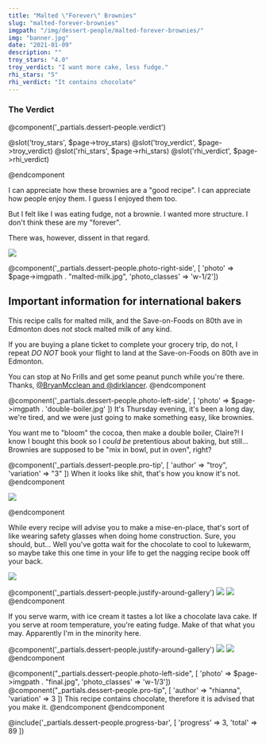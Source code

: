 ```yaml
---
title: "Malted \"Forever\" Brownies"
slug: "malted-forever-brownies"
imgpath: "/img/dessert-people/malted-forever-brownies/"
img: "banner.jpg"
date: "2021-01-09"
description: ""
troy_stars: "4.0"
troy_verdict: "I want more cake, less fudge."
rhi_stars: "5"
rhi_verdict: "It contains chocolate"
---
```


<h3 class="text-center font-black text-2xl text-red-900">The Verdict</h3>

@component('_partials.dessert-people.verdict')

@slot('troy_stars', $page->troy_stars)
@slot('troy_verdict', $page->troy_verdict)
@slot('rhi_stars', $page->rhi_stars)
@slot('rhi_verdict', $page->rhi_verdict)

@endcomponent

I can appreciate how these brownies are a "good recipe". I can appreciate how people enjoy them. I guess I enjoyed them too.

But I felt like I was eating fudge, not a brownie. I wanted more structure. I don't think these are my "forever".

There was, however, dissent in that regard.

<img src="{{ $page->imgpath }}dissent.jpg" class="max-w-md mx-auto" />

@component('_partials.dessert-people.photo-right-side', [ 'photo' => $page->imgpath . "malted-milk.jpg", 'photo_classes' => 'w-1/2'])

<h2 class="text-2xl font-black">Important information for international bakers</h2>

This recipe calls for malted milk, and the Save-on-Foods on 80th ave
in Edmonton does _not_ stock malted milk of any kind.

If you are buying a plane ticket to complete your grocery trip, do not,
I repeat _DO NOT_ book your flight to land at the Save-on-Foods on 80th ave in Edmonton.

You can stop at No Frills and get some peanut punch while you're there. Thanks, [@BryanMcclean and @dirklancer](https://twitter.com/BryanMcclean/status/1344125834290814976).
@endcomponent

@component('_partials.dessert-people.photo-left-side', [ 'photo' => $page->imgpath . 'double-boiler.jpg' ])
It's Thursday evening, it's been a long day, we're tired, and we were just going to make something easy, like brownies.

You want me to "bloom" the cocoa, then make a double boiler, Claire?! I know I bought this book so I _could be_ pretentious
about baking, but still... Brownies are supposed to be "mix in bowl, put in oven", right?

@component('_partials.dessert-people.pro-tip', [ 'author' => "troy", 'variation' => "3" ])
When it looks like shit, that's how you know it's not.
@endcomponent

<img src="{{ $page->imgpath}}looks-bad.jpg" class="max-w-full" />

@endcomponent

While every recipe will advise you to make a mise-en-place, that's sort of like wearing safety glasses when doing home
construction. Sure, you should, but... Well you've gotta wait for the chocolate to cool to lukewarm, so maybe take this
one time in your life to get the nagging recipe book off your back.

<img src="{{ $page->imgpath}}mise-en-place.jpg" class="max-w-full" />

@component('_partials.dessert-people.justify-around-gallery')
<img src="{{ $page->imgpath}}whisk.gif" /> <img src="{{$page->imgpath}}pour.gif" />
@endcomponent

If you serve warm, with ice cream it tastes a lot like a chocolate lava cake. If you serve at room temperature, you're eating
fudge. Make of that what you may. Apparently I'm in the minority here.

@component('_partials.dessert-people.justify-around-gallery')
<img src="{{ $page->imgpath}}share_olivia.jpg" class="w-1/3" /> <img src="{{$page->imgpath}}share_nicola.jpg" class="w-1/3"/>
@endcomponent


@component("_partials.dessert-people.photo-left-side", [ 'photo' => $page->imgpath . "final.jpg", 'photo_classes' => 'w-1/3'])
@component("_partials.dessert-people.pro-tip", [ 'author' => "rhianna", 'variation' => 3 ])
This recipe contains chocolate, therefore it is advised that you make it.
@endcomponent
@endcomponent

<div class="mt-8">
@include('_partials.dessert-people.progress-bar', [ 'progress' => 3, 'total' => 89 ])
</div>
